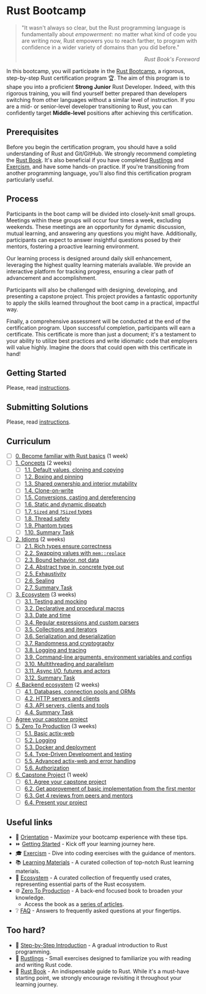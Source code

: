 Rust Bootcamp
==============

> "It wasn't always so clear, but the Rust programming language is fundamentally about _empowerment_: no matter what kind of code you are writing now, Rust empowers you to reach farther, to program with confidence in a wider variety of domains than you did before."
_<div align="right">Rust Book's Foreword</div>_

In this bootcamp, you will participate in the [Rust Bootcamp], a rigorous, step-by-step Rust certification program 🏆. The aim of this program is to shape you into a proficient **Strong Junior** Rust Developer. Indeed, with this rigorous training, you will find yourself better prepared than developers switching from other languages without a similar level of instruction. If you are a mid- or senior-level developer transitioning to Rust, you can confidently target **Middle-level** positions after achieving this certification.

## Prerequisites

Before you begin the certification program, you should have a solid understanding of Rust and Git/GitHub. We strongly recommend completing the [Rust Book]. It's also beneficial if you have completed [Rustlings] and [Exercism], and have some hands-on practice. If you're transitioning from another programming language, you'll also find this certification program particularly useful.

## Process

Participants in the boot camp will be divided into closely-knit small groups. Meetings within these groups will occur four times a week, excluding weekends. These meetings are an opportunity for dynamic discussion, mutual learning, and answering any questions you might have. Additionally, participants can expect to answer insightful questions posed by their mentors, fostering a proactive learning environment.

Our learning process is designed around daily skill enhancement, leveraging the highest quality learning materials available. We provide an interactive platform for tracking progress, ensuring a clear path of advancement and accomplishment.

Participants will also be challenged with designing, developing, and presenting a capstone project. This project provides a fantastic opportunity to apply the skills learned throughout the boot camp in a practical, impactful way.

Finally, a comprehensive assessment will be conducted at the end of the certification program. Upon successful completion, participants will earn a certificate. This certificate is more than just a document; it's a testament to your ability to utilize best practices and write idiomatic code that employers will value highly. Imagine the doors that could open with this certificate in hand!

## Getting Started

Please, read [instructions][Getting Started].

## Submitting Solutions

Please, read [instructions][Submitting Solutions].

## Curriculum

- [ ] [0. Become familiar with Rust basics][Step 0] (1 week)
- [ ] [1. Concepts][Step 1] (2 weeks)
    - [ ] [1.1. Default values, cloning and copying][Step 1.1]
    - [ ] [1.2. Boxing and pinning][Step 1.2]
    - [ ] [1.3. Shared ownership and interior mutability][Step 1.3]
    - [ ] [1.4. Clone-on-write][Step 1.4]
    - [ ] [1.5. Conversions, casting and dereferencing][Step 1.5]
    - [ ] [1.6. Static and dynamic dispatch][Step 1.6]
    - [ ] [1.7. `Sized` and `?Sized` types][Step 1.7]
    - [ ] [1.8. Thread safety][Step 1.8]
    - [ ] [1.9. Phantom types][Step 1.9]
    - [ ] [1.10. Summary Task][Step 1 Summary Task]
- [ ] [2. Idioms][Step 2] (2 weeks)
    - [ ] [2.1. Rich types ensure correctness][Step 2.1]
    - [ ] [2.2. Swapping values with `mem::replace`][Step 2.2]
    - [ ] [2.3. Bound behavior, not data][Step 2.3]
    - [ ] [2.4. Abstract type in, concrete type out][Step 2.4]
    - [ ] [2.5. Exhaustivity][Step 2.5]
    - [ ] [2.6. Sealing][Step 2.6]
    - [ ] [2.7. Summary Task][Step 2 Summary Task]
- [ ] [3. Ecosystem][Step 3] (3 weeks)
    - [ ] [3.1. Testing and mocking][Step 3.1]
    - [ ] [3.2. Declarative and procedural macros][Step 3.2]
    - [ ] [3.3. Date and time][Step 3.3]
    - [ ] [3.4. Regular expressions and custom parsers][Step 3.4]
    - [ ] [3.5. Collections and iterators][Step 3.5]
    - [ ] [3.6. Serialization and deserialization][Step 3.6]
    - [ ] [3.7. Randomness and cryptography][Step 3.7]
    - [ ] [3.8. Logging and tracing][Step 3.8]
    - [ ] [3.9. Command-line arguments, environment variables and configs][Step 3.9]
    - [ ] [3.10. Multithreading and parallelism][Step 3.10]
    - [ ] [3.11. Async I/O, futures and actors][Step 3.11]
    - [ ] [3.12. Summary Task][Step 3 Summary Task]
- [ ] [4. Backend ecosystem][Step 4] (2 weeks)
    - [ ] [4.1. Databases, connection pools and ORMs][Step 4.1]
    - [ ] [4.2. HTTP servers and clients][Step 4.2]
    - [ ] [4.3. API servers, clients and tools][Step 4.3]
    - [ ] [4.4. Summary Task][Step 4 Summary Task]
- [ ] [Agree your capstone project][Step 6.1]
- [ ] [5. Zero To Production][Step 5] (3 weeks)
    - [ ] [5.1. Basic actix-web][Step 5.1]
    - [ ] [5.2. Logging][Step 5.2]
    - [ ] [5.3. Docker and deployment][Step 5.3]
    - [ ] [5.4. Type-Driven Development and testing][Step 5.4]
    - [ ] [5.5. Advanced actix-web and error handling][Step 5.5]
    - [ ] [5.6. Authorization][Step 5.6]
- [ ] [6. Capstone Project][Step 6] (1 week)
    - [ ] [6.1. Agree your capstone project][Step 6.1]
    - [ ] [6.2. Get approvement of basic implementation from the first mentor][Step 6.2]
    - [ ] [6.3. Get 4 reviews from peers and mentors][Step 6.3]
    - [ ] [6.4. Present your project][Step 6.4]

## Useful links

- 🧭 [Orientation] - Maximize your bootcamp experience with these tips.
- ⏩ [Getting Started][Getting Started] - Kick off your learning journey here.
- 🎓 [Exercism] - Dive into coding exercises with the guidance of mentors.
- 📚 [Learning Materials][Learning Materials] - A curated collection of top-notch Rust learning materials.
- 🔧 [Ecosystem][Ecosystem] - A curated collection of frequently used crates, representing essential parts of the Rust ecosystem.
- 🌐 [Zero To Production] - A back-end focused book to broaden your knowledge.
  - Access the book as a [series of articles][Zero To Production as a series of articles].
- ❔ [FAQ] - Answers to frequently asked questions at your fingertips.

## Too hard?

- 👣 [Step-by-Step Introduction] - A gradual introduction to Rust programming.
- 🐣 [Rustlings] - Small exercises designed to familiarize you with reading and writing Rust code.
- 📘 [Rust Book] - An indispensable guide to Rust. While it's a must-have starting point, we strongly encourage revisiting it throughout your learning journey.
<!-- - 🗂️ Awesome List of [Learning Materials on Git][Learning Materials on Git] - Essential resources for mastering Git. -->

[Step 0]: 0_basics
[Step 1]: 1_concepts
[Step 1.1]: 1_concepts/1_1_default_clone_copy
[Step 1.2]: 1_concepts/1_2_box_pin
[Step 1.3]: 1_concepts/1_3_rc_cell
[Step 1.4]: 1_concepts/1_4_cow
[Step 1.5]: 1_concepts/1_5_convert_cast_deref
[Step 1.6]: 1_concepts/1_6_dispatch
[Step 1.7]: 1_concepts/1_7_sized
[Step 1.8]: 1_concepts/1_8_thread_safety
[Step 1.9]: 1_concepts/1_9_phantom
[Step 1 Summary Task]: 1_concepts/README.md#task
[Step 2]: 2_idioms
[Step 2.1]: 2_idioms/2_1_type_safety
[Step 2.2]: 2_idioms/2_2_mem_replace
[Step 2.3]: 2_idioms/2_3_bound_impl
[Step 2.4]: 2_idioms/2_4_generic_in_type_out
[Step 2.5]: 2_idioms/2_5_exhaustivity
[Step 2.6]: 2_idioms/2_6_sealing
[Step 2 Summary Task]: 2_idioms/README.md#task
[Step 3]: 3_ecosystem
[Step 3.1]: 3_ecosystem/3_1_testing
[Step 3.2]: 3_ecosystem/3_2_macro
[Step 3.3]: 3_ecosystem/3_3_date_time
[Step 3.4]: 3_ecosystem/3_4_regex_parsing
[Step 3.5]: 3_ecosystem/3_5_collections
[Step 3.6]: 3_ecosystem/3_6_serde
[Step 3.7]: 3_ecosystem/3_7_rand_crypto
[Step 3.8]: 3_ecosystem/3_8_log
[Step 3.9]: 3_ecosystem/3_9_cmd_env_conf
[Step 3.10]: 3_ecosystem/3_10_threads
[Step 3.11]: 3_ecosystem/3_11_async
[Step 3 Summary Task]: 3_ecosystem/README.md#task
[Step 4]: 4_backend
[Step 4.1]: 4_backend/4_1_db
[Step 4.2]: 4_backend/4_2_http
[Step 4.3]: 4_backend/4_3_api
[Step 4 Summary Task]: 4_backend/README.md#task
[Step 5]: 5_zero2prod
[Step 5.1]: 5_zero2prod/3_chapter
[Step 5.2]: 5_zero2prod/4_chapter
[Step 5.3]: 5_zero2prod/5_chapter
[Step 5.4]: 5_zero2prod/6_chapter
[Step 5.5]: 5_zero2prod/7_chapter
[Step 5.6]: 5_zero2prod/10_chapter
[Step 6]: 6_project
[Step 6.1]: 6_project/README.md#step-61-agree-on-your-capstone-project
[Step 6.2]: 6_project/README.md#step-62-get-approvement-of-basic-implementation-from-the-first-mentor
[Step 6.3]: 6_project/README.md#step-63-get-4-reviews-from-peers-and-mentors
[Step 6.4]: 6_project/README.md#step-64-present-your-project

[Awesome Rust]: https://github.com/rust-unofficial/awesome-rust
[Baby Steps]: http://smallcultfollowing.com/babysteps
[Cargo]: https://github.com/rust-lang/cargo
[Cargo Book]: https://doc.rust-lang.org/cargo
[Cheats.rs]: https://cheats.rs
[CLion]: https://www.jetbrains.com/clion
[Effective Rust]: https://www.lurklurk.org/effective-rust
[GitHub repository]: https://help.github.com/articles/github-glossary/#repository
[IntelliJ IDEA]: https://www.jetbrains.com/idea
[IntelliJ Rust]: https://intellij-rust.github.io
[IntelliJ Toml]: https://plugins.jetbrains.com/plugin/8195-toml
[PR]: https://help.github.com/articles/github-glossary/#pull-request
[workspace]: https://doc.rust-lang.org/book/ch14-03-cargo-workspaces.html
[Rust]: https://www.rust-lang.org
[Rust 2018]: https://doc.rust-lang.org/edition-guide/rust-2018/index.html
[Rust 2021]: https://doc.rust-lang.org/edition-guide/rust-2021/index.html
[Rust API Guidelines]: https://rust-lang.github.io/api-guidelines
[Rust By Example]: https://doc.rust-lang.org/rust-by-example
[Rust Cookbook]: https://rust-lang-nursery.github.io/rust-cookbook
[Rust Design Patterns]: https://rust-unofficial.github.io/patterns
[Rust Edition Guide]: https://doc.rust-lang.org/edition-guide
[Rust FAQ]: https://prev.rust-lang.org/faq.html
[Rust Playground]: https://play.rust-lang.org
[Rust Reference]: https://doc.rust-lang.org/reference
[Rust std lib]: https://doc.rust-lang.org/std
[Rust SVG Cheatsheet]: https://www.breakdown-notes.com/make/load/rust_cs_canvas/true
[Rustdoc Book]: https://doc.rust-lang.org/rustdoc
[Clippy]: https://github.com/rust-lang/rust-clippy
[rustfmt]: https://github.com/rust-lang/rustfmt
[Rust Bootcamp]: https://github.com/rust-lang-ua/bootcamp
[Fork As Template]: https://help.github.com/en/articles/creating-a-repository-from-a-template
[rustup]: https://rustup.rs
[This Week in Rust]: https://this-week-in-rust.org
[bot]: https://github.com/1tbot
[how to fork - step by step]: ./how_to_fork.md

[Orientation]: ./orientation.md
[Getting Started]: ./orientation.md#getting-started
[Submitting Solutions]: ./orientation.md#submitting-solutions
[Exercism]: https://exercism.org/tracks/rust
[Rust Quiz]: https://github.com/dtolnay/rust-quiz
[Learning Materials]: https://github.com/rust-lang-ua/learn_rust_together/blob/master/learn.md
[Ecosystem]: https://github.com/rust-lang-ua/learn_rust_together/blob/master/toolbox_general.md
[Zero To Production]: https://www.zero2prod.com/index.html?country=Ukraine&discount_code=EEU60
[Zero To Production as a series of articles]: ./backend_book.md
[FAQ]: ./faq.md
[Step-by-Step Introduction]: https://github.com/rust-lang-ua/learn_rust_together/blob/master/introduction.md
[Rustlings]: https://github.com/rust-lang/rustlings
[Learning Materials on Git]: https://github.com/Learn-Together-Pro/LearnGitTogether
[Rust Book]: https://doc.rust-lang.org/book
